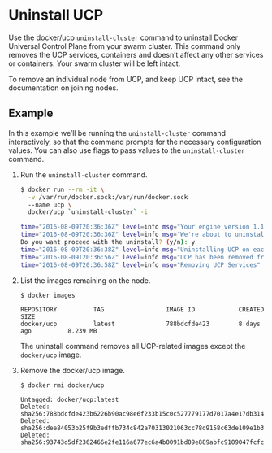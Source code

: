<!--[metadata]>
+++
title = "Uninstall UCP"
description = "Learn how to uninstall a Docker Universal Control Plane cluster."
keywords = ["docker, ucp, uninstall"]
[menu.main]
parent="mn_ucp_installation"
identifier="ucp_uninstall"
weight=70
+++
<![end-metadata]-->

# Uninstall UCP

Use the docker/ucp `uninstall-cluster` command to uninstall Docker Universal Control
Plane from your swarm cluster. This command only removes the UCP services,
containers and doesn’t affect any other services or containers. Your swarm
cluster will be left intact.

To remove an individual node from UCP, and keep UCP intact, see the
documentation on joining nodes.

## Example

In this example we’ll be running the `uninstall-cluster` command interactively, so that
the command prompts for the necessary configuration values.
You can also use flags to pass values to the `uninstall-cluster` command.

1. Run the `uninstall-cluster` command.

    ```bash
    $ docker run --rm -it \
      -v /var/run/docker.sock:/var/run/docker.sock
      --name ucp \
      docker/ucp `uninstall-cluster` -i

    time="2016-08-09T20:36:36Z" level=info msg="Your engine version 1.12.0, build 8eab29e (4.4.16-boot2docker) is compatible" 
    time="2016-08-09T20:36:36Z" level=info msg="We're about to uninstall the local components for UCP ID: ZB6V:R3ZR:VMMJ:WM7B:M3US:VHMS:HZZ6:SHEL:RGXF:BHAE:2FPV:K7WH" 
    Do you want proceed with the uninstall? (y/n): y
    time="2016-08-09T20:36:38Z" level=info msg="Uninstalling UCP on each node..." 
    time="2016-08-09T20:36:56Z" level=info msg="UCP has been removed from this cluster successfully." 
    time="2016-08-09T20:36:58Z" level=info msg="Removing UCP Services" 
    ```

2. List the images remaining on the node.

    ```
    $ docker images

    REPOSITORY          TAG                 IMAGE ID            CREATED             SIZE
    docker/ucp          latest              788bdcfde423        8 days ago          8.239 MB
    ```

    The uninstall command removes all UCP-related images except the
    `docker/ucp` image.

3. Remove the docker/ucp image.

    ```
    $ docker rmi docker/ucp

    Untagged: docker/ucp:latest
    Deleted: sha256:788bdcfde423b6226b90ac98e6f233b15c0c527779177d7017a4e17db31404c9
    Deleted: sha256:dee84053b25f9b3edffb734c842a70313021063cc78d9158c63de109e1b3cb72
    Deleted: sha256:93743d5df2362466e2fe116a677ec6a4b0091bd09e889abfc9109047fcfcdebf
    ```
